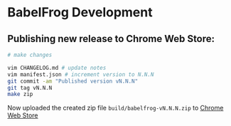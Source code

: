 # BabelFrog Development

## Publishing new release to Chrome Web Store:

```bash
# make changes

vim CHANGELOG.md # update notes
vim manifest.json # increment version to N.N.N
git commit -am "Published version vN.N.N"
git tag vN.N.N
make zip
```

Now uploaded the created zip file `build/babelfrog-vN.N.N.zip` to [Chrome Web
Store](https://chrome.google.com/webstore/detail/babelfrog/jnhmkblbgggfgeebimebebnkhgnagnpj/?hl=en)
